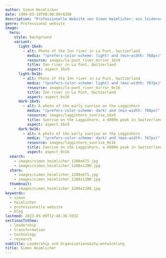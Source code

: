 ```yaml
---
author: Simon Heimlicher
date: 1999-03-19T00:00:00+0200
description: "Professionelle Website von Simon Heimlicher: ein leidenschaftlichen Leader, der über Führung, Organisationsentwicklung und Technologie schreibt"
genre: Professional website
image:
  hero:
    style: background
    variant:
      light-16x9:
        - alt: Photo of the Inn river in La Punt, Switzerland
          media: "(prefers-color-scheme: light) and (min-width: 768px)"
          resource: images/la-punt_river_mirror_16x9
          title: Inn river in La Punt, Switzerland
          aspect: aspect_16x9
      light-9x16:
        - alt: Photo of the Inn river in La Punt, Switzerland
          media: "(prefers-color-scheme: light) and (max-width: 767px)"
          resource: images/la-punt_river_mirror_9x16
          title: Inn river in La Punt, Switzerland
          aspect: aspect_9x16
      dark-16x9:
        - alt: A photo of the early sunrise on the Lagginhorn
          media: "(prefers-color-scheme: dark) and (min-width: 768px)"
          resource: images/lagginhorn_sunrise_16x9
          title: Sunrise on the Lagginhorn, a 4000m peak in Switzerland
          aspect: aspect_16x9
      dark-9x16:
        - alt: A photo of the early sunrise on the Lagginhorn
          media: "(prefers-color-scheme: dark) and (max-width: 767px)"
          resource: images/lagginhorn_sunrise_9x16
          title: Sunrise on the Lagginhorn, a 4000m peak in Switzerland
          aspect: aspect_9x16
  search:
    - images/simon_heimlicher_1200x675.jpg
    - images/simon_heimlicher_1200x1200.jpg
  share:
    - images/simon_heimlicher_1200x675.jpg
    - images/simon_heimlicher_1200x1200.jpg
  thumbnail:
    - images/simon_heimlicher_1200x1200.jpg
keywords:
  - simon
  - heimlicher
  - professionelle website
  - blog
lastmod: 2023-05-09T12:46:36.593Z
sectionsToShow:
  - leadership
  - transformation
  - technology
  - research
subtitle: Leadership und Organisations&shy;entwicklung
title: Simon Heimlicher
---
```

